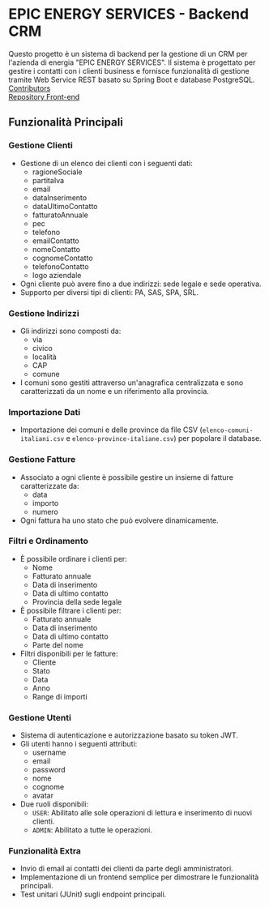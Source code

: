 # EPIC ENERGY SERVICES - Backend CRM

Questo progetto è un sistema di backend per la gestione di un CRM per l'azienda di energia "EPIC ENERGY SERVICES". Il sistema è progettato per gestire i contatti con i clienti business e fornisce funzionalità di gestione tramite Web Service REST basato su Spring Boot e database PostgreSQL. <br>
[Contributors](https://github.com/bertcoscia/Epicode-W20BW5/graphs/contributors) <br>
[Repository Front-end](https://github.com/Chems05/Epicode-W2BW5-FrontEnd)
## Funzionalità Principali

### Gestione Clienti
- Gestione di un elenco dei clienti con i seguenti dati:
    - ragioneSociale
    - partitaIva
    - email
    - dataInserimento
    - dataUltimoContatto
    - fatturatoAnnuale
    - pec
    - telefono
    - emailContatto
    - nomeContatto
    - cognomeContatto
    - telefonoContatto
    - logo aziendale
- Ogni cliente può avere fino a due indirizzi: sede legale e sede operativa.
- Supporto per diversi tipi di clienti: PA, SAS, SPA, SRL.

### Gestione Indirizzi
- Gli indirizzi sono composti da:
    - via
    - civico
    - località
    - CAP
    - comune
- I comuni sono gestiti attraverso un'anagrafica centralizzata e sono caratterizzati da un nome e un riferimento alla provincia.

### Importazione Dati
- Importazione dei comuni e delle province da file CSV (`elenco-comuni-italiani.csv` e `elenco-province-italiane.csv`) per popolare il database.

### Gestione Fatture
- Associato a ogni cliente è possibile gestire un insieme di fatture caratterizzate da:
    - data
    - importo
    - numero
- Ogni fattura ha uno stato che può evolvere dinamicamente.

### Filtri e Ordinamento
- È possibile ordinare i clienti per:
    - Nome
    - Fatturato annuale
    - Data di inserimento
    - Data di ultimo contatto
    - Provincia della sede legale
- È possibile filtrare i clienti per:
    - Fatturato annuale
    - Data di inserimento
    - Data di ultimo contatto
    - Parte del nome
- Filtri disponibili per le fatture:
    - Cliente
    - Stato
    - Data
    - Anno
    - Range di importi

### Gestione Utenti
- Sistema di autenticazione e autorizzazione basato su token JWT.
- Gli utenti hanno i seguenti attributi:
    - username
    - email
    - password
    - nome
    - cognome
    - avatar
- Due ruoli disponibili:
    - `USER`: Abilitato alle sole operazioni di lettura e inserimento di nuovi clienti.
    - `ADMIN`: Abilitato a tutte le operazioni.

### Funzionalità Extra
- Invio di email ai contatti dei clienti da parte degli amministratori.
- Implementazione di un frontend semplice per dimostrare le funzionalità principali.
- Test unitari (JUnit) sugli endpoint principali.